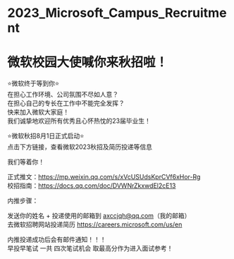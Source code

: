 # 2023_Microsoft_Campus_Recruitment

# 微软校园大使喊你来秋招啦！

⭐️微软终于等到你⭐️  
在担心工作环境、公司氛围不尽如人意？  
在担心自己的专长在工作中不能完全发挥？  
快来加入微软大家庭！  
我们诚挚地欢迎所有优秀且心怀热忱的23届毕业生！

⭐微软秋招8月1日正式启动⭐  
点击下方链接，查看微软2023秋招及简历投递等信息  
  
我们等着你！

正式推文：https://mp.weixin.qq.com/s/xVcUSUdsKprCVf6xHor-Rg  
校招指南：https://docs.qq.com/doc/DVWNrZkxwdEl2cE13

内推步骤：

发送你的姓名 + 投递使用的邮箱到 axccjqh@qq.com（我的邮箱）  
去微软招聘网站投递简历 https://careers.microsoft.com/us/en

内推投递成功后会有邮件通知！！！  
早投早笔试 一共 四次笔试机会 取最高分作为进入面试参考！
